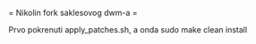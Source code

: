 = Nikolin fork saklesovog dwm-a = 

Prvo pokrenuti apply_patches.sh, a onda sudo make clean install
